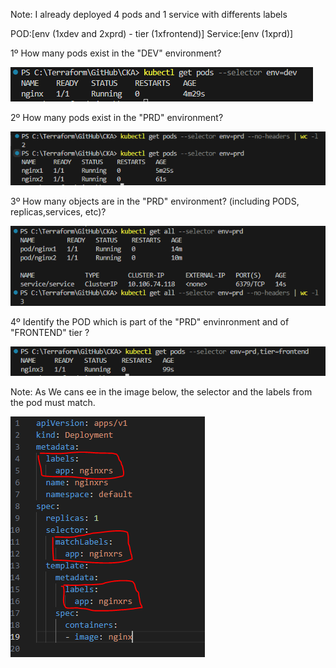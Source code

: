 Note: I already deployed 4 pods and 1 service with differents labels

POD:[env (1xdev and 2xprd) - tier (1xfrontend)]
Service:[env (1xprd)]

1º How many pods exist in the "DEV" environment?

![Alt Text](/00-images/Scheduling/labels.PNG)


2º How many pods exist in the "PRD" environment?

![Alt Text](/00-images/Scheduling/labels1.PNG)


3º How many objects are in the "PRD" environment? (including PODS, replicas,services, etc)?

![Alt Text](/00-images/Scheduling/labels2.PNG)


4º Identify the POD which is part of the "PRD" envinronment and of "FRONTEND" tier ?

![Alt Text](/00-images/Scheduling/labels3.PNG)


Note: 
As We cans ee in the image below, the selector and the labels from the pod must match.

![Alt Text](/00-images/Scheduling/labels4.PNG)